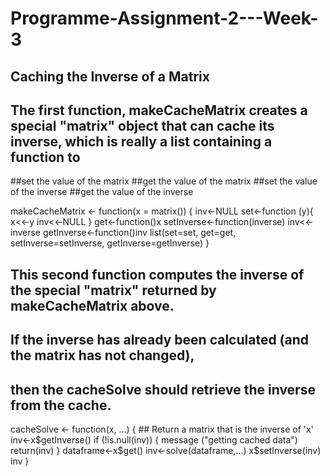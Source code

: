 # Programme-Assignment-2---Week-3
## Caching the Inverse of a Matrix


## The first function, makeCacheMatrix creates a special "matrix" object that can cache its inverse, which is really a list containing a function to

##set the value of the matrix
##get the value of the matrix
##set the value of the inverse
##get the value of the inverse

makeCacheMatrix <- function(x = matrix()) {
    inv<-NULL
    set<-function (y){
      x<<-y
      inv<<-NULL
    }
get<-function()x
setInverse<-function(inverse) inv<<-inverse
getInverse<-function()inv
list(set=set, get=get,
     setInverse=setInverse,
     getInverse=getInverse)
}



## This second function computes the inverse of the special "matrix" returned by makeCacheMatrix above. 
## If the inverse has already been calculated (and the matrix has not changed), 
## then the cacheSolve should retrieve the inverse from the cache.

cacheSolve <- function(x, ...) {
        ## Return a matrix that is the inverse of 'x'
    inv<-x$getInverse()
    if (!is.null(inv)) {
        message ("getting cached data")
        return(inv)
    }
    dataframe<-x$get()
    inv<-solve(dataframe,...)
    x$setInverse(inv)
    inv
}
